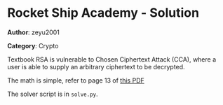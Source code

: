 # Rocket Ship Academy - Solution

**Author**: zeyu2001

**Category**: Crypto

Textbook RSA is vulnerable to Chosen Ciphertext Attack (CCA), where a user is able to supply an arbitrary ciphertext to be decrypted.

The math is simple, refer to page 13 of [this PDF](https://cseweb.ucsd.edu/classes/sp20/cse291-i/lectures/11-rsa2-notes.pdf)

The solver script is in `solve.py`.